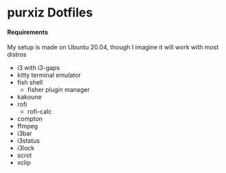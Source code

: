 # purxiz Dotfiles
#### Requirements
My setup is made on Ubuntu 20.04, though I imagine it will work with most distros

- i3 with i3-gaps
- kitty terminal emulator
- fish shell
	- fisher plugin manager
- kakoune
- rofi
	- rofi-calc
- compton
- ffmpeg
- i3bar
- i3status
- i3lock
- scrot
- xclip

